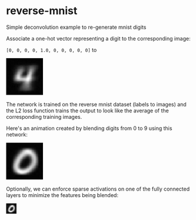 # reverse-mnist
Simple deconvolution example to re-generate mnist digits

Associate a one-hot vector representing a digit to the corresponding
image:

`[0, 0, 0, 0, 1.0, 0, 0, 0, 0, 0]`
to

![digit 4](digit-4.gif)

The network is trained on the reverse mnist dataset (labels to images)
and the L2 loss function trains the output to look like the average of
the corresponding training images.

Here's an animation created by blending digits from 0 to 9 using
this network:

![blending digits animation](blend-animation.gif)

Optionally, we can enforce sparse activations on one of the fully connected
layers to minimize the features being blended:

![sparse activations animation](sparse-animation.gif)
